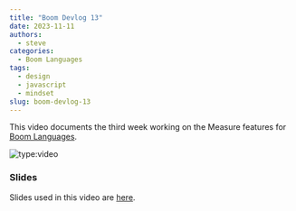 ```yaml
---
title: "Boom Devlog 13"
date: 2023-11-11
authors:
  - steve
categories:
  - Boom Languages
tags:
  - design
  - javascript
  - mindset
slug: boom-devlog-13
---
```


This video documents the third week working on the Measure features for [Boom Languages](https://boomlanguages.com/).

<!-- more -->

![type:video](https://www.youtube.com/embed/pVANzSRQWp0)

### Slides

Slides used in this video are [here](https://github.com/pagekey/slides/blob/main/2023/2023-11-10%20Boom%20DevLog%2013.pptx).
